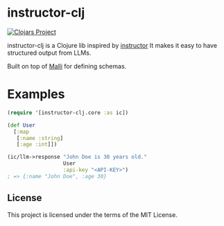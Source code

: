 # instructor-clj

[![Clojars Project](https://img.shields.io/clojars/v/org.clojars.kapil/instructor-clj.svg)](https://clojars.org/org.clojars.kapil/instructor-clj)

instructor-clj is a Clojure lib inspired by [instructor](https://github.com/jxnl/instructor)
It makes it easy to have structured output from LLMs.

Built on top of [Malli](https://github.com/metosin/malli) for defining schemas.

# Examples

```clojure
(require '[instructor-clj.core :as ic])

(def User
  [:map
   [:name :string]
   [:age :int]])

(ic/llm->response "John Doe is 30 years old."
                  User
                  :api-key "<API-KEY>")
; => {:name "John Doe", :age 30}
```


## License
This project is licensed under the terms of the MIT License.
